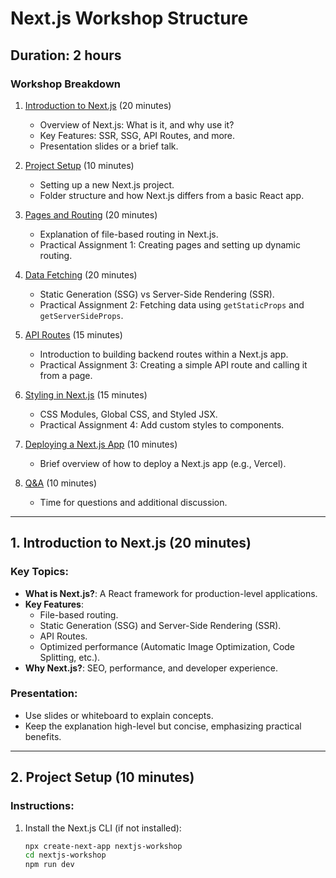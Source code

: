 # Next.js Workshop Structure

## Duration: 2 hours

### Workshop Breakdown

1. [Introduction to Next.js](#1-introduction-to-nextjs) (20 minutes)
   - Overview of Next.js: What is it, and why use it?
   - Key Features: SSR, SSG, API Routes, and more.
   - Presentation slides or a brief talk.

2. [Project Setup](#2-project-setup) (10 minutes)
   - Setting up a new Next.js project.
   - Folder structure and how Next.js differs from a basic React app.

3. [Pages and Routing](#3-pages-and-routing) (20 minutes)
   - Explanation of file-based routing in Next.js.
   - Practical Assignment 1: Creating pages and setting up dynamic routing.

4. [Data Fetching](#4-data-fetching) (20 minutes)
   - Static Generation (SSG) vs Server-Side Rendering (SSR).
   - Practical Assignment 2: Fetching data using `getStaticProps` and `getServerSideProps`.

5. [API Routes](#5-api-routes) (15 minutes)
   - Introduction to building backend routes within a Next.js app.
   - Practical Assignment 3: Creating a simple API route and calling it from a page.

6. [Styling in Next.js](#6-styling-in-nextjs) (15 minutes)
   - CSS Modules, Global CSS, and Styled JSX.
   - Practical Assignment 4: Add custom styles to components.

7. [Deploying a Next.js App](#7-deploying-a-nextjs-app) (10 minutes)
   - Brief overview of how to deploy a Next.js app (e.g., Vercel).

8. [Q&A](#8-qa) (10 minutes)
   - Time for questions and additional discussion.

---

## 1. Introduction to Next.js (20 minutes)

### Key Topics:
- **What is Next.js?**: A React framework for production-level applications.
- **Key Features**:
  - File-based routing.
  - Static Generation (SSG) and Server-Side Rendering (SSR).
  - API Routes.
  - Optimized performance (Automatic Image Optimization, Code Splitting, etc.).
- **Why Next.js?**: SEO, performance, and developer experience.

### Presentation:
- Use slides or whiteboard to explain concepts.
- Keep the explanation high-level but concise, emphasizing practical benefits.

---

## 2. Project Setup (10 minutes)

### Instructions:
1. Install the Next.js CLI (if not installed):
   ```bash
   npx create-next-app nextjs-workshop
   cd nextjs-workshop
   npm run dev
